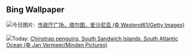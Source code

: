 ## Bing Wallpaper
![](https://www.bing.com/th?id=OHR.EstoniaXmasEve_ZH-CN5870799404_UHD.jpg&w=1000)今日图片: &nbsp;[市政厅广场，塔尔图，爱沙尼亚 (© Westend61/Getty Images)](https://www.bing.com/th?id=OHR.EstoniaXmasEve_ZH-CN5870799404_UHD.jpg)
<br><br/>
![](https://www.bing.com/th?id=OHR.FestivusPenguins_EN-US9322662873_UHD.jpg&w=1000)Today: [Chinstrap penguins, South Sandwich Islands, South Atlantic Ocean (© Jan Vermeer/Minden Pictures)](https://www.bing.com/th?id=OHR.FestivusPenguins_EN-US9322662873_UHD.jpg)
<br><br/>
